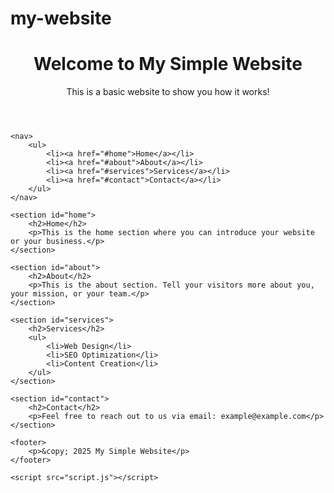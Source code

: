 # my-website
<!DOCTYPE html>
<html lang="en">
<head>
    <meta charset="UTF-8">
    <meta name="viewport" content="width=device-width, initial-scale=1.0">
    <title>My Simple Website</title>
    <link rel="stylesheet" href="styles.css">
</head>
<body>
    <header>
        <h1>Welcome to My Simple Website</h1>
        <p>This is a basic website to show you how it works!</p>
    </header>
    
    <nav>
        <ul>
            <li><a href="#home">Home</a></li>
            <li><a href="#about">About</a></li>
            <li><a href="#services">Services</a></li>
            <li><a href="#contact">Contact</a></li>
        </ul>
    </nav>

    <section id="home">
        <h2>Home</h2>
        <p>This is the home section where you can introduce your website or your business.</p>
    </section>

    <section id="about">
        <h2>About</h2>
        <p>This is the about section. Tell your visitors more about you, your mission, or your team.</p>
    </section>

    <section id="services">
        <h2>Services</h2>
        <ul>
            <li>Web Design</li>
            <li>SEO Optimization</li>
            <li>Content Creation</li>
        </ul>
    </section>

    <section id="contact">
        <h2>Contact</h2>
        <p>Feel free to reach out to us via email: example@example.com</p>
    </section>

    <footer>
        <p>&copy; 2025 My Simple Website</p>
    </footer>

    <script src="script.js"></script>
</body>
</html>
